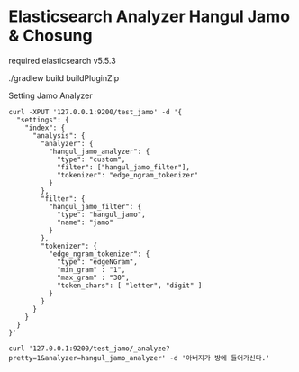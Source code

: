 # Elasticsearch Analyzer Hangul Jamo & Chosung

required elasticsearch v5.5.3

./gradlew build buildPluginZip

Setting Jamo Analyzer
```
curl -XPUT '127.0.0.1:9200/test_jamo' -d '{
  "settings": {
    "index": {
      "analysis": {
        "analyzer": {
          "hangul_jamo_analyzer": {
            "type": "custom",
            "filter": ["hangul_jamo_filter"],
            "tokenizer": "edge_ngram_tokenizer"
          }
        },
        "filter": {
          "hangul_jamo_filter": {
            "type": "hangul_jamo",
            "name": "jamo"
          }
        },
        "tokenizer": {
          "edge_ngram_tokenizer": {
            "type": "edgeNGram",
            "min_gram" : "1",
            "max_gram" : "30",
            "token_chars": [ "letter", "digit" ]
          }
        }
      }
    }
  }
}'

curl '127.0.0.1:9200/test_jamo/_analyze?pretty=1&analyzer=hangul_jamo_analyzer' -d '아버지가 방에 들어가신다.'
```
